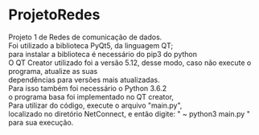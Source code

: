 # ProjetoRedes
Projeto 1 de Redes de comunicação de dados.  
Foi utilizado a biblioteca PyQt5, da linguagem QT;  
para instalar a biblioteca é necessário do pip3 do python  
O QT Creator utilizado foi a versão 5.12,
desse modo, caso não execute o programa, atualize as suas  
dependências para versões mais atualizadas.  
Para isso também foi necessário o Python 3.6.2  
o programa basa foi implementado no QT creator,  
Para utilizar do código, execute o arquivo "main.py",  
localizado no diretório NetConnect, e então digite:
" ~ python3 main.py " para sua execução.

